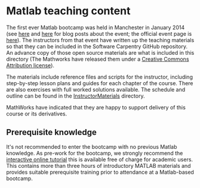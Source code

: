 # Matlab teaching content

The first ever Matlab bootcamp was held in Manchester in January 2014 (see [here](http://www.walkingrandomly.com/?p=5324) and [here](http://software-carpentry.org/blog/2014/01/feedback-manchester-matlab-bootcamp.html) for blog posts about the event; the official event page is [here](http://apawlik.github.io/2014-01-14-manchester/)). The instructors from that event have written up the teaching materials so that they can be included in the Software Carpentry GitHub repository. An advance copy of those open source materials are what is included in this directory (The Mathworks have released them under a [Creative Commons Attribution license](http://opendefinition.org/licenses/cc-by/)).

The materials include reference files and scripts for the instructor, including step-by-step lesson plans and guides for each chapter of the course. There are also exercises with full worked solutions available. The schedule and outline can be found in the [InstructorMaterials](https://github.com/resbaz/lessons/tree/master/matlab/InstructorMaterials) directory.

MathWorks have indicated that they are happy to support delivery of this course or its derivatives.  

## Prerequisite knowledge

It's not recommended to enter the bootcamp with no previous Matlab knowledge. As pre-work for the bootcamp, we strongly recommend the [interactive online tutorial](https://www.mathworks.co.uk/academia/student_center/tutorials/) this is available free of charge for academic users. This contains more than three hours of introductory MATLAB materials and provides suitable prerequisite training prior to attendance at a Matlab-based bootcamp.



